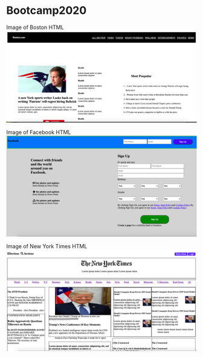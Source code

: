 # Bootcamp2020


Image of Boston HTML
![Image of Boston HTML](https://github.com/JohnbelMDev/Bootcamp2020/blob/master/Homework/Week2/Newspapers%20with%20css/Boston/img/Boston.png?raw=true)





Image of Facebook HTML
![Image of Boston HTML](https://github.com/JohnbelMDev/Bootcamp2020/blob/master/Homework/Week2/day2/Facebook1/img/Facebookpic.png?raw=true)





Image of New York Times HTML
![Image of Boston HTML](https://github.com/JohnbelMDev/Bootcamp2020/blob/master/Homework/Week2/Newspapers%20with%20css/NYT/img/nyt.png?raw=true)

